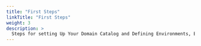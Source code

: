 ```yaml
---
title: "First Steps"
linkTitle: "First Steps"
weight: 3
description: >
  Steps for setting Up Your Domain Catalog and Defining Environments, Endpoints, Credentials, and Repositories.
---
```




